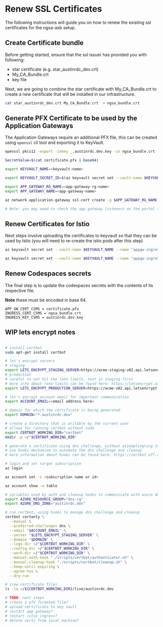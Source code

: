 # Renew SSL Certificates

The following instructions will guide you on how to renew  the existing ssl certificates for the ngsa-asb setup.

## Create Certificate bundle

Before getting started, ensure that the ssl issuer has provided you with following:

- star certificate (e.g. star_austinrdc_dev.crt)
- My_CA_Bundle.crt
- key file

Next, we are going to combine the star certificate with My_CA_Bundle.crt to create a new certificate that will be installed in our infrastructure.

``` bash
cat star_austinrdc_dev.crt My_CA_Bundle.crt  > ngsa_bundle.crt
```

## Generate PFX Certificate to be used by the Application Gateways

The Application Gateways require an additional PFX file, this can be created using `openssl` cli tool and exporting it to KeyVault.

``` bash
openssl pkcs12 -export -inkey _.austinrdc.dev.key -in ngsa_bundle.crt -out certificate.pfx

SecretValue=$(cat certificate.pfx | base64)

export KEYVAULT_NAME=<keyvault-name>

export KEYVAULT_SECRET_ID=$(az keyvault secret set --vault-name $KEYVAULT_NAME --name sslcert --value ${SecretValue} --query id -o tsv)

export APP_GATEWAY_RG_NAME=<app-gateway-rg-name>
export APP_GATEWAY_NAME=<app-gateway-name>

az network application-gateway ssl-cert create -g $APP_GATEWAY_RG_NAME --gateway-name $APP_GATEWAY_NAME -n $APP_GATEWAY_NAME-ssl-certificate-austinrdc --key-vault-secret-id $KEYVAULT_SECRET_ID

# Note: you may need to check the app gateway listeners on the portal to ensure the change was reflected.
```

## Renew Certificates for Istio

Next steps involve uploading the certificates to keyvault so that they can be used by Istio (you will need to re-create the istio pods after this step)

``` bash
az keyvault secret set --vault-name $KEYVAULT_NAME --name "appgw-ingress-internal-aks-ingress-tls" --file "ngsa_bundle.crt"

az keyvault secret set --vault-name $KEYVAULT_NAME --name "appgw-ingress-internal-aks-ingress-key" --file "_.austinrdc.dev.key"
```

## Renew Codespaces secrets

The final step is to update the codespaces secrets with the contents of its respective file.

**Note** these must be encoded in base 64.

```text
APP_GW_CERT_CSMS = certificate.pfx
INGRESS_CERT_CSMS = ngsa_bundle.crt
INGRESS_KEY_CSMS = austinrdc.dev.key
```

## WIP lets encrypt notes

```bash

# install certbot
sudo apt-get install certbot

# let's encrypt servers
# staging
export LETS_ENCRYPT_STAGING_SERVER=https://acme-staging-v02.api.letsencrypt.org/directory
# production
# careful to not hit the rate limits, test in staging first
# more info about rate limits can be found here: https://letsencrypt.org/docs/rate-limits/
export LETS_ENCRYPT_PRODUCTION_SERVER=https://acme-v02.api.letsencrypt.org/directory

# let's encrypt account email for important communication
export ACCOUNT_EMAIL=<email address here>

# domain for which the certificate is being generated
export DOMAIN="*.austinrdc.dev"

# create a directory that is writable by the current user
# allows for running certbot without sudo
export CERTBOT_WORKING_DIR="certbot"
mkdir -p ~/"$CERTBOT_WORKING_DIR"

# generate a certificate using dns challenge, without attemptingting to install them
# use hooks mechanism to automate the dns challenge and cleanup
# more information about hooks can be found here: https://certbot.eff.org/docs/using.html#pre-and-post-validation-hooks

# login and set target subscription
az login

az account set -s <subscription name or id>

az account show -o table

# variables used by auth and cleanup hooks to communicate with azure dns
export AZURE_RESOURCE_GROUP="dns-rg"
export AZURE_DNS_ZONE="austinrdc.dev"

# run certbot, using hooks to manage dns challenge and cleanup
certbot certonly \
  --manual \
  --preferred-challenges dns \
  --email "$ACCOUNT_EMAIL" \
  --server "$LETS_ENCRYPT_STAGING_SERVER" \
  --domain "$DOMAIN" \
  --logs-dir ~/"$CERTBOT_WORKING_DIR" \
  --config-dir ~/"$CERTBOT_WORKING_DIR" \
  --work-dir ~/"$CERTBOT_WORKING_DIR" \
  --manual-auth-hook "./scripts/certbot/authenticator.sh" \
  --manual-cleanup-hook "./scripts/certbot/cleanup.sh" \
  --keep-until-expiring \
  --agree-tos \
  --dry-run

# view certificate files
ls -la ~/${CERTBOT_WORKING_DIR}/live/austinrdc.dev

# TODO: next steps
# create a pfx formated file?
# upload certificate to key vault
# restart app gateway?
# restart istio ingress?
# delete certs from local machine?

```

